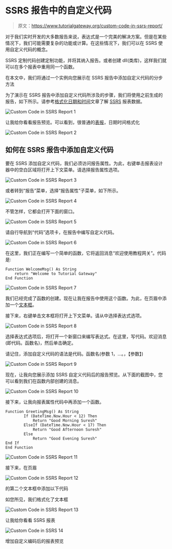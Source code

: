 # SSRS 报告中的自定义代码

> 原文：<https://www.tutorialgateway.org/custom-code-in-ssrs-report/>

对于我们实时开发的大多数报告来说，表达式是一个完美的解决方案。但是在某些情况下，我们可能需要复杂的功能或计算。在这些情况下，我们可以在 SSRS 使用自定义代码的概念。

SSRS 定制代码创建定制功能，并将其纳入报告。或者创建 dll(类库)，这样我们就可以在多个报表中重用同一个函数。

在本文中，我们将通过一个实例向您展示在 SSRS 报告中添加自定义代码的分步方法

为了演示在 SSRS 报告中添加自定义代码所涉及的步骤，我们将使用之前生成的报告，如下所示。请参考[格式化日期和时间](https://www.tutorialgateway.org/format-date-and-time-in-ssrs-report/)文章了解 [SSRS](https://www.tutorialgateway.org/ssrs/) 报表数据。

![Custom Code in SSRS Report 1](img/1c5e4cd633f2d85ab51e8d56ed56a976.png)

让我给你看看报告预览。可以看到，很普通的[表报](https://www.tutorialgateway.org/ssrs-table-report/)，日期时间格式化

![Custom Code in SSRS Report 2](img/719ab91a01ebd65723e796a5b50b3950.png)

## 如何在 SSRS 报告中添加自定义代码

要在 SSRS 添加自定义代码，我们必须访问报告属性。为此，右键单击报表设计器中的空白区域将打开上下文菜单。请选择报告属性选项。

![Custom Code in SSRS Report 3](img/09c4158c9534b5fd5b3cca8813f65699.png)

或者转到“报告”菜单，选择“报告属性”子菜单，如下所示。

![Custom Code in SSRS Report 4](img/2e8e504ac167d90770640e71e0ffc2fc.png)

不管怎样，它都会打开下面的窗口。

![Custom Code in SSRS Report 5](img/805bbd8fdefdd30fa28c7ae8937d4f31.png)

请自行导航到“代码”选项卡，在报告中编写自定义代码。

![Custom Code in SSRS Report 6](img/256063561074d0032958b49d4e487676.png)

在这里，我们正在编写一个简单的函数，它将返回消息“欢迎使用教程网关”。代码是:

```
Function WelcomeMsg() As String
	return "Welcome to Tutorial Gateway"
End Function
```

![Custom Code in SSRS Report 7](img/4c2ba943ee8e758b0ab4f6e9c92f20bc.png)

我们已经完成了函数的创建。现在让我在报告中使用这个函数。为此，在页眉中添加一个[文本框](https://www.tutorialgateway.org/add-textbox-to-ssrs-report/)。

接下来，右键单击文本框将打开上下文菜单。请从中选择表达式选项。

![Custom Code in SSRS Report 8](img/fb037ad8079d512002999d1ea98c62c6.png)

选择表达式选项后，将打开一个新窗口来编写表达式。在这里，写代码。欢迎消息(即代码。函数名)，然后单击确定。

请记住，添加自定义代码的语法是代码。函数名(参数 1，…。，【参数】)

![Custom Code in SSRS Report 9](img/2c3f0821cf70d48ab52afd798f190189.png)

现在，让我向您展示添加 SSRS 自定义代码后的报告预览。从下面的截图中，您可以看到我们在函数内部创建的消息。

![Custom Code in SSRS Report 10](img/2a7f3222d0c46938fd7ae6542cc94626.png)

接下来，让我向报表属性代码中再添加一个函数。

```
Function GreetingMsg() As String
        If (DateTime.Now.Hour < 12) Then
            Return "Good Morning Suresh"
        ElseIf (DateTime.Now.Hour < 17) Then
            Return "Good Afternoon Suresh"
        Else
            Return "Good Evening Suresh"
End If
End Function
```

![Custom Code in SSRS Report 11](img/098630c2d59b84af8427b302ada61085.png)

接下来，在页眉

![Custom Code in SSRS Report 12](img/44eb07544bb441c734343cc2f9099291.png)

的第二个文本框中添加以下代码

如您所见，我们格式化了文本框

![Custom Code in SSRS Report 13](img/b6aed42a626d1c49a09e6db3f2529da1.png)

让我给你看看 SSRS 报表

![Custom Code in SSRS 14](img/55539480461646854a7dea6accfc4542.png)

增加自定义编码后的报表预览